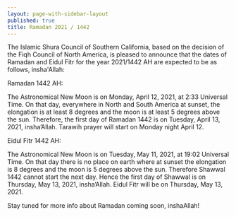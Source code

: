 ```yaml
---
layout: page-with-sidebar-layout
published: true
title: Ramadan 2021 / 1442
---
```

The Islamic Shura Council of Southern California, based on the decision of the Fiqh Council of North America, is pleased to announce that the dates of Ramadan and Eidul Fitr for the year 2021/1442 AH are expected to be as follows, insha'Allah:  

Ramadan 1442 AH:  

The Astronomical New Moon is on Monday, April 12, 2021, at 2:33 Universal Time. On that day, everywhere in North and South America at sunset, the elongation is at least 8 degrees and the moon is at least 5 degrees above the sun. Therefore, the first day of Ramadan 1442 is on Tuesday, April 13, 2021, insha’Allah. Tarawih prayer will start on Monday night April 12.   

Eidul Fitr 1442 AH:  

The Astronomical New Moon is on Tuesday, May 11, 2021, at 19:02 Universal Time. On that day there is no place on earth where at sunset the elongation is 8 degrees and the moon is 5 degrees above the sun. Therefore Shawwal 1442 cannot start the next day. Hence the first day of Shawwal is on Thursday, May 13, 2021, insha’Allah. Eidul Fitr will be on Thursday, May 13, 2021.  

Stay tuned for more info about Ramadan coming soon, inshaAllah!